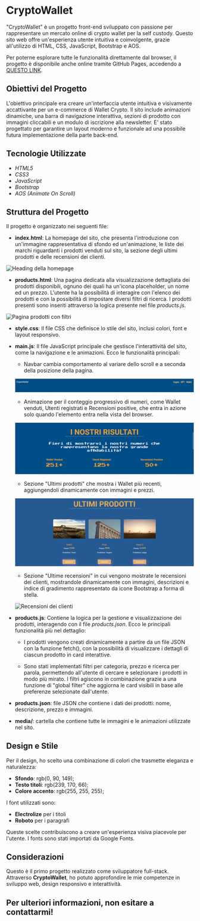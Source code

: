 
# CryptoWallet

"CryptoWallet" è un progetto front-end sviluppato con passione per rappresentare un mercato online di crypto wallet per la self custody. Questo sito web offre un'esperienza utente intuitiva e coinvolgente, grazie all'utilizzo di HTML, CSS, JavaScript, Bootstrap e AOS.

Per poterne esplorare tutte le funzionalità direttamente dal browser, il progetto è disponibile anche online tramite GitHub Pages, accedendo a [QUESTO LINK](https://leonardonotaristefano-dev.github.io/CryptoWallet/).

## Obiettivi del Progetto
L'obiettivo principale era creare un'interfaccia utente intuitiva e visivamente accattivante per un e-commerce di Wallet Crypto. 
Il sito include animazioni dinamiche, una barra di navigazione interattiva, sezioni di prodotto con immagini cliccabili e un modulo di iscrizione alla newsletter. 
E' stato progettato per garantire un layout moderno e funzionale ad una possibile futura implementazione della parte back-end.


## Tecnologie Utilizzate

 - *HTML5*
 - *CSS3*
 - *JavaScript*
 - *Bootstrap*
 - *AOS (Animate On Scroll)*


## Struttura del Progetto

Il progetto è organizzato nei seguenti file:

- **index.html**: La homepage del sito, che presenta l'introduzione con un'immagine rappresentativa di sfondo ed un'animazione, le liste dei marchi riguardanti i prodotti venduti sul sito, la sezione degli ultimi prodotti e delle recensioni dei clienti.

![Heading della homepage](media/homepage.gif)

- **products.html**: Una pagina dedicata alla visualizzazione dettagliata dei prodotti disponibili, ognuno dei quali ha un'icona placeholder, un nome ed un prezzo. L'utente ha la possibilità di interagire con l'elenco dei prodotti e con la possibilità di impostare diversi filtri di ricerca. 
I prodotti presenti sono inseriti attraverso la logica presente nel file *products.js*.

![Pagina prodotti con filtri](media/dimostrazione_filtri.gif)

- **style.css**: Il file CSS che definisce lo stile del sito, inclusi colori, font e layout responsivo.

- **main.js**: Il file JavaScript principale che gestisce l'interattività del sito, come la navigazione e le animazioni. Ecco le funzionalità principali: 

    - Navbar cambia comportamento al variare dello scroll e a seconda della posizione della pagina. 

    ![Animazione della navbar](media/animazione_navbar.gif)

    - Animazione per il conteggio progressivo di numeri, come Wallet venduti, Utenti registrati e Recensioni positive, che entra in azione solo quando l'elemento entra nella vista del browser.

    ![Animazione dei numeri](media/animazione_conteggio_numeri.gif)

    - Sezione "Ultimi prodotti" che mostra i Wallet più recenti, aggiungendoli dinamicamente con immagini e prezzi.

    ![Sezione ultimi prodotti](media/ultimi_prodotti.png)

    - Sezione "Ultime recensioni" in cui vengono mostrate le recensioni dei clienti, mostrandole dinamicamente con immagini, descrizioni e indice di    gradimento rappresentato da icone Bootstrap a forma di stella.

    ![Recensioni dei clienti](media/recensioni.gif)


- **products.js**: Contiene la logica per la gestione e visualizzazione dei prodotti, interagendo con il file *products.json*. Ecco le principali funzionalità più nel dettaglio:
    - I prodotti vengono creati dinamicamente a partire da un file JSON con la funzione fetch(), con la possibilità di visualizzare i dettagli di ciascun prodotto in card interattive. 

    - Sono stati implementati filtri per categoria, prezzo e ricerca per parola, permettendo all'utente di cercare e selezionare i prodotti in modo più mirato. I filtri agiscono in combinazione grazie a una funzione di "global filter" che aggiorna le card visibili in base alle preferenze selezionate dall'utente.

- **products.json**:  file JSON che contiene i dati dei prodotti: nome, descrizione, prezzo e immagini.

- **media/**: cartella che contiene tutte le immagini e le animazioni utilizzate nel sito.


## Design e Stile

Per il design, ho scelto una combinazione di colori che trasmette eleganza e naturalezza:
- **Sfondo**: rgb(0, 90, 149);
- **Testo titoli**: rgb(239, 170, 66);
- **Colore accento**: rgb(255, 255, 255);

I font utilizzati sono:
- **Electrolize** per i titoli
- **Roboto** per i paragrafi

Queste scelte contribuiscono a creare un'esperienza visiva piacevole per l'utente.
I fonts sono stati importati da Google Fonts.



## Considerazioni

Questo è il primo progetto realizzato come sviluppatore full-stack.
Attraverso **CryptoWallet**, ho potuto approfondire le mie competenze in sviluppo web, design responsivo e interattività.

Per ulteriori informazioni, non esitare a contattarmi!
---

